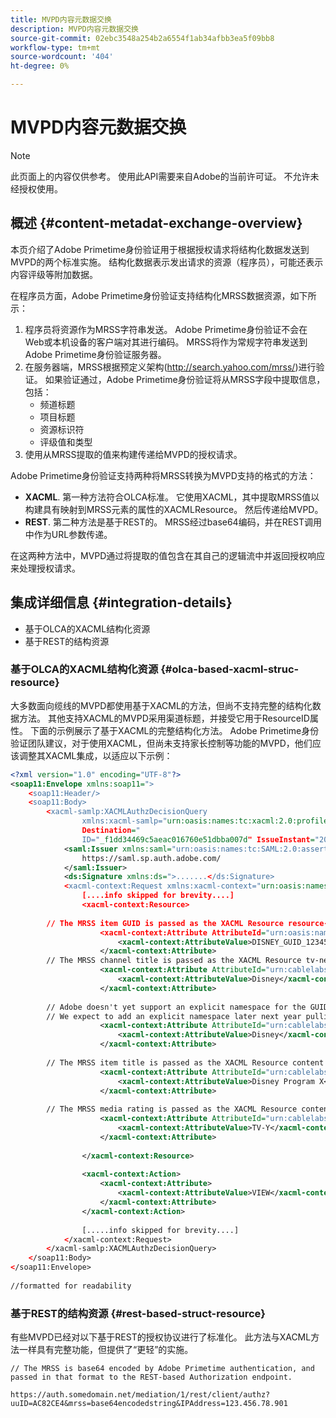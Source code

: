 ```yaml
---
title: MVPD内容元数据交换
description: MVPD内容元数据交换
source-git-commit: 02ebc3548a254b2a6554f1ab34afbb3ea5f09bb8
workflow-type: tm+mt
source-wordcount: '404'
ht-degree: 0%

---
```


# MVPD内容元数据交换

>[!NOTE]
>
>此页面上的内容仅供参考。 使用此API需要来自Adobe的当前许可证。 不允许未经授权使用。

## 概述 {#content-metadat-exchange-overview}

本页介绍了Adobe Primetime身份验证用于根据授权请求将结构化数据发送到MVPD的两个标准实施。  结构化数据表示发出请求的资源（程序员），可能还表示内容评级等附加数据。

在程序员方面，Adobe Primetime身份验证支持结构化MRSS数据资源，如下所示：

1. 程序员将资源作为MRSS字符串发送。 Adobe Primetime身份验证不会在Web或本机设备的客户端对其进行编码。 MRSS将作为常规字符串发送到Adobe Primetime身份验证服务器。
1. 在服务器端，MRSS根据预定义架构(http://search.yahoo.com/mrss/)进行验证。  如果验证通过，Adobe Primetime身份验证将从MRSS字段中提取信息，包括：
   * 频道标题
   * 项目标题
   * 资源标识符
   * 评级值和类型
1. 使用从MRSS提取的值来构建传递给MVPD的授权请求。

Adobe Primetime身份验证支持两种将MRSS转换为MVPD支持的格式的方法：

* **XACML**.  第一种方法符合OLCA标准。  它使用XACML，其中提取MRSS值以构建具有映射到MRSS元素的属性的XACMLResource。  然后传递给MVPD。
* **REST**.  第二种方法是基于REST的。  MRSS经过base64编码，并在REST调用中作为URL参数传递。

在这两种方法中，MVPD通过将提取的值包含在其自己的逻辑流中并返回授权响应来处理授权请求。

## 集成详细信息 {#integration-details}

* 基于OLCA的XACML结构化资源
* 基于REST的结构资源

### 基于OLCA的XACML结构化资源 {#olca-based-xacml-struc-resource}

大多数面向缆线的MVPD都使用基于XACML的方法，但尚不支持完整的结构化数据方法。  其他支持XACML的MVPD采用渠道标题，并接受它用于ResourceID属性。 下面的示例展示了基于XACML的完整结构化方法。 Adobe Primetime身份验证团队建议，对于使用XACML，但尚未支持家长控制等功能的MVPD，他们应该调整其XACML集成，以适应以下示例：

```XML
<?xml version="1.0" encoding="UTF-8"?>
<soap11:Envelope xmlns:soap11=">
    <soap11:Header/>
    <soap11:Body>
        <xacml-samlp:XACMLAuthzDecisionQuery
                xmlns:xacml-samlp="urn:oasis:names:tc:xacml:2.0:profile:saml2.0:v2:schema:protocol"
                Destination="
                ID="_f1dd34469c5aeac016760e51dbba007d" IssueInstant="2012-06-26T16:30:24.879Z" Version="2.0">
            <saml:Issuer xmlns:saml="urn:oasis:names:tc:SAML:2.0:assertion">
                https://saml.sp.auth.adobe.com/
            </saml:Issuer>
            <ds:Signature xmlns:ds=">.......</ds:Signature>
            <xacml-context:Request xmlns:xacml-context="urn:oasis:names:tc:xacml:2.0:context:schema:os">
                [....info skipped for brevity....]
                <xacml-context:Resource>
 
        // The MRSS item GUID is passed as the XACML Resource resource-id
                    <xacml-context:Attribute AttributeId="urn:oasis:names:tc:xacml:1.0:resource:resource-id">
                        <xacml-context:AttributeValue>DISNEY_GUID_12345</xacml-context:AttributeValue>
                    </xacml-context:Attribute>
        // The MRSS channel title is passed as the XACML Resource tv-network
                    <xacml-context:Attribute AttributeId="urn:cablelabs:ocla:1.0:attribute:content:tv-network">
                        <xacml-context:AttributeValue>Disney</xacml-context:AttributeValue>
                    </xacml-context:Attribute>
 
        // Adobe doesn't yet support an explicit namespace for the GUID, so we reuse the channel title as the GUID.  
        // We expect to add an explicit namespace later next year pulling it from the GUID scheme attribute.
                    <xacml-context:Attribute AttributeId="urn:cablelabs:ocla:1.0:attribute:content:id:namespace">
                        <xacml-context:AttributeValue>Disney</xacml-context:AttributeValue>
                    </xacml-context:Attribute>
 
        // The MRSS item title is passed as the XACML Resource content title
                    <xacml-context:Attribute AttributeId="urn:cablelabs:ocla:1.0:attribute:content:title">
                        <xacml-context:AttributeValue>Disney Program X</xacml-context:AttributeValue>
                    </xacml-context:Attribute>
 
        // The MRSS media rating is passed as the XACML Resource content rating 
                    <xacml-context:Attribute AttributeId="urn:cablelabs:ocla:1.0:attribute:content:rating:vchip">
                        <xacml-context:AttributeValue>TV-Y</xacml-context:AttributeValue>
                    </xacml-context:Attribute>
 
                </xacml-context:Resource>
 
                <xacml-context:Action>
                    <xacml-context:Attribute>
                        <xacml-context:AttributeValue>VIEW</xacml-context:AttributeValue>
                    </xacml-context:Attribute>
                </xacml-context:Action>
 
                [.....info skipped for brevity....]
            </xacml-context:Request>
        </xacml-samlp:XACMLAuthzDecisionQuery>
    </soap11:Body>
</soap11:Envelope>
 
//formatted for readability
```

### 基于REST的结构资源 {#rest-based-struct-resource}

有些MVPD已经对以下基于REST的授权协议进行了标准化。 此方法与XACML方法一样具有完整功能，但提供了“更轻”的实施。

`// The MRSS is base64 encoded by Adobe Primetime authentication, and passed in that format to the REST-based Authorization endpoint.`

`https://auth.somedomain.net/mediation/1/rest/client/authz?uuID=AC82CE4&mrss=base64encodedstring&IPAddress=123.456.78.901`

<!--
>[!RELATEDINFORMATION]
>* [User Metadata Exchange](/help/authentication/mvpd-user-metadata-exchng.md)
>* [Logout](/help/authentication/usecase-mvpd-logout.md)
>* [Programmer Integration Guide: Identifying Protected Resources](/help/authentication/identify-protected-resources.md)
>* [Programmer Integration Guide: User Metadata Exchange](/help/authentication/user-metadata.md)
-->

